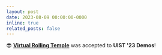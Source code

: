 ```yaml
---
layout: post
date: 2023-08-09 00:00:00-0000
inline: true
related_posts: false
---
```


😎 **[Virtual Rolling Temple](https://doi.org/10.1145/3586182.3615813)** was accepted to **UIST '23 Demos**!
